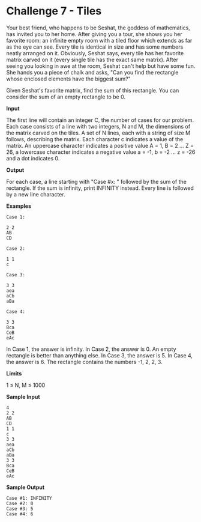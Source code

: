 # Challenge 7 - Tiles

Your best friend, who happens to be Seshat, the goddess of mathematics, has invited you to her home. After giving you a tour, she shows you her favorite room: an infinite empty room with a tiled floor which extends as far as the eye can see. Every tile is identical in size and has some numbers neatly arranged on it. Obviously, Seshat says, every tile has her favorite matrix carved on it (every single tile has the exact same matrix). After seeing you looking in awe at the room, Seshat can't help but have some fun. She hands you a piece of chalk and asks, "Can you find the rectangle whose enclosed elements have the biggest sum?"

Given Seshat's favorite matrix, find the sum of this rectangle. You can consider the sum of an empty rectangle to be 0.

**Input**

The first line will contain an integer C, the number of cases for our problem.
Each case consists of a line with two integers, N and M, the dimensions of the matrix carved on the tiles. A set of N lines, each with a string of size M follows, describing the matrix. Each character c indicates a value of the matrix. An uppercase character indicates a positive value A = 1, B = 2 ... Z = 26, a lowercase character indicates a negative value a = -1, b = -2 ... z = -26 and a dot indicates 0.

**Output**

For each case, a line starting with "Case #x: " followed by the sum of the rectangle. If the sum is infinity, print INFINITY instead. Every line is followed by a new line character.

**Examples**

```
Case 1:

2 2
AB
CD
```
```
Case 2:

1 1
c
```
```
Case 3:

3 3
aea
aCb
aBa
```
```
Case 4:

3 3
Bca
CeB
eAc
```

In Case 1, the answer is infinity.
In Case 2, the answer is 0. An empty rectangle is better than anything else.
In Case 3, the answer is 5.
In Case 4, the answer is 6. The rectangle contains the numbers -1, 2, 2, 3.

**Limits**

1 ≤ N, M ≤ 1000

**Sample Input**

```
4
2 2
AB
CD
1 1
c
3 3
aea
aCb
aBa
3 3
Bca
CeB
eAc
```

**Sample Output**

```
Case #1: INFINITY
Case #2: 0
Case #3: 5
Case #4: 6
```
